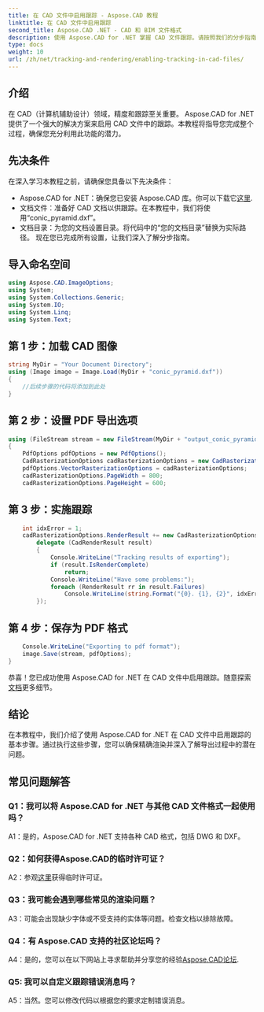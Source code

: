 ```yaml
---
title: 在 CAD 文件中启用跟踪 - Aspose.CAD 教程
linktitle: 在 CAD 文件中启用跟踪
second_title: Aspose.CAD .NET - CAD 和 BIM 文件格式
description: 使用 Aspose.CAD for .NET 掌握 CAD 文件跟踪。请按照我们的分步指南进行精确渲染和错误跟踪。现在下载！
type: docs
weight: 10
url: /zh/net/tracking-and-rendering/enabling-tracking-in-cad-files/
---
```

## 介绍

在 CAD（计算机辅助设计）领域，精度和跟踪至关重要。 Aspose.CAD for .NET 提供了一个强大的解决方案来启用 CAD 文件中的跟踪。本教程将指导您完成整个过程，确保您充分利用此功能的潜力。

## 先决条件

在深入学习本教程之前，请确保您具备以下先决条件：
-  Aspose.CAD for .NET：确保您已安装 Aspose.CAD 库。你可以下载它[这里](https://releases.aspose.com/cad/net/).
- 文档文件：准备好 CAD 文档以供跟踪。在本教程中，我们将使用“conic_pyramid.dxf”。
- 文档目录：为您的文档设置目录。将代码中的“您的文档目录”替换为实际路径。
现在您已完成所有设置，让我们深入了解分步指南。

## 导入命名空间

```csharp
using Aspose.CAD.ImageOptions;
using System;
using System.Collections.Generic;
using System.IO;
using System.Linq;
using System.Text;
```

## 第 1 步：加载 CAD 图像

```csharp
string MyDir = "Your Document Directory";
using (Image image = Image.Load(MyDir + "conic_pyramid.dxf"))
{
    //后续步骤的代码将添加到此处
}
```

## 第 2 步：设置 PDF 导出选项

```csharp
using (FileStream stream = new FileStream(MyDir + "output_conic_pyramid.pdf", FileMode.Create))
{
    PdfOptions pdfOptions = new PdfOptions();
    CadRasterizationOptions cadRasterizationOptions = new CadRasterizationOptions();
    pdfOptions.VectorRasterizationOptions = cadRasterizationOptions;
    cadRasterizationOptions.PageWidth = 800;
    cadRasterizationOptions.PageHeight = 600;
```

## 第 3 步：实施跟踪

```csharp
    int idxError = 1;
    cadRasterizationOptions.RenderResult += new CadRasterizationOptions.CadRenderHandler(
        delegate (CadRenderResult result)
        {
            Console.WriteLine("Tracking results of exporting");
            if (result.IsRenderComplete)
                return;
            Console.WriteLine("Have some problems:");
            foreach (RenderResult rr in result.Failures)
                Console.WriteLine(string.Format("{0}. {1}, {2}", idxError++, rr.RenderCode.ToString(), rr.Message));
        });
```

## 第 4 步：保存为 PDF 格式

```csharp
    Console.WriteLine("Exporting to pdf format");
    image.Save(stream, pdfOptions);
}
```

恭喜！您已成功使用 Aspose.CAD for .NET 在 CAD 文件中启用跟踪。随意探索[文档](https://reference.aspose.com/cad/net/)更多细节。

## 结论

在本教程中，我们介绍了使用 Aspose.CAD for .NET 在 CAD 文件中启用跟踪的基本步骤。通过执行这些步骤，您可以确保精确渲染并深入了解导出过程中的潜在问题。

## 常见问题解答

### Q1：我可以将 Aspose.CAD for .NET 与其他 CAD 文件格式一起使用吗？

A1：是的，Aspose.CAD for .NET 支持各种 CAD 格式，包括 DWG 和 DXF。

### Q2：如何获得Aspose.CAD的临时许可证？

 A2：参观[这里](https://purchase.aspose.com/temporary-license/)获得临时许可证。

### Q3：我可能会遇到哪些常见的渲染问题？

A3：可能会出现缺少字体或不受支持的实体等问题。检查文档以排除故障。

### Q4：有 Aspose.CAD 支持的社区论坛吗？

 A4：是的，您可以在以下网站上寻求帮助并分享您的经验[Aspose.CAD论坛](https://forum.aspose.com/c/cad/19).

### Q5: 我可以自定义跟踪错误消息吗？

A5：当然。您可以修改代码以根据您的要求定制错误消息。